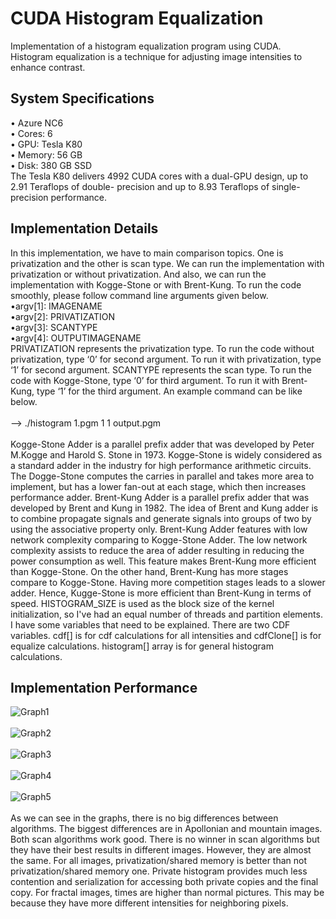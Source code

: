# CUDA Histogram Equalization
Implementation of a histogram equalization program using CUDA. Histogram equalization is a technique for adjusting image intensities to enhance contrast.
## System Specifications
• Azure NC6 </br>
• Cores: 6 </br>
• GPU: Tesla K80 </br>
• Memory: 56 GB </br>
• Disk: 380 GB SSD </br>
The Tesla K80 delivers 4992 CUDA cores with a dual-GPU design, up to 2.91 Teraflops of double- precision and up to 8.93 Teraflops of single-precision performance.

## Implementation Details
  In this implementation, we have to main comparison topics. One is privatization and the other is scan type. We can run the implementation with privatization or without privatization. And also, we can run the implementation with Kogge-Stone or with Brent-Kung.
To run the code smoothly, please follow command line arguments given below.</br>
  •argv[1]: IMAGENAME </br>
  •argv[2]: PRIVATIZATION </br>
  •argv[3]: SCANTYPE </br>
  •argv[4]: OUTPUTIMAGENAME </br>
PRIVATIZATION represents the privatization type. To run the code without privatization, type ‘0’ for second argument. To run it with privatization, type ‘1’ for second argument.
SCANTYPE represents the scan type. To run the code with Kogge-Stone, type ‘0’ for third argument. To run it with Brent-Kung, type ‘1’ for the third argument.
An example command can be like below.</br>
</br>--> ./histogram 1.pgm 1 1 output.pgm </br>
</br>Kogge-Stone Adder is a parallel prefix adder that was developed by Peter M.Kogge and Harold S. Stone in 1973. Kogge-Stone is widely considered as a standard adder in the industry for high performance arithmetic circuits. The Dogge-Stone computes the carries in parallel and takes more area to implement, but has a lower fan-out at each stage, which then increases performance adder.
Brent-Kung Adder is a parallel prefix adder that was developed by Brent and Kung in 1982. The idea of Brent and Kung adder is to combine propagate signals and generate signals into groups of two by using the associative property only.
Brent-Kung Adder features with low network complexity comparing to Kogge-Stone Adder. The low network complexity assists to reduce the area of adder resulting in reducing the power consumption as well. This feature makes Brent-Kung more efficient than Kogge-Stone. On the other hand, Brent-Kung has more stages compare to Kogge-Stone. Having more competition stages leads to a slower adder. Hence, Kugge-Stone is more efficient than Brent-Kung in terms of speed. HISTOGRAM_SIZE is used as the block size of the kernel initialization, so I've had an equal number of threads and partition elements.
I have some variables that need to be explained. There are two CDF variables. cdf[] is for cdf calculations for all intensities and cdfClone[] is for equalize calculations. histogram[] array is for general histogram calculations.
  
  ## Implementation Performance
 ![Graph1](https://github.com/nuwandda/cuda-histogram-equalization/blob/main/mountain.jpg "Mountain Result") </br></br>
 ![Graph2](https://github.com/nuwandda/cuda-histogram-equalization/blob/main/apollonian.jpg "Apollonian Result") </br></br>
 ![Graph3](https://github.com/nuwandda/cuda-histogram-equalization/blob/main/brain.jpg "Brain Result") </br></br>
 ![Graph4](https://github.com/nuwandda/cuda-histogram-equalization/blob/main/dla.jpg "DLA Result") </br></br>
 ![Graph5](https://github.com/nuwandda/cuda-histogram-equalization/blob/main/x31.jpg "X31 Result") </br></br>
 As we can see in the graphs, there is no big differences between algorithms. The biggest differences are in Apollonian and mountain images. Both scan algorithms work good. There is no winner in scan algorithms but they have their best results in different images. However, they are almost the same.
For all images, privatization/shared memory is better than not privatization/shared memory one. Private histogram provides much less contention and serialization for accessing both private copies and the final copy.
For fractal images, times are higher than normal pictures. This may be because they have more different intensities for neighboring pixels.
